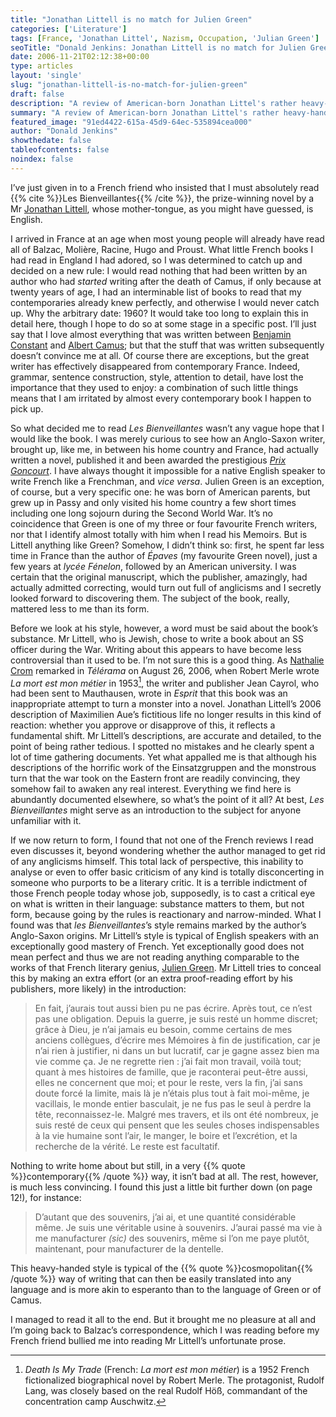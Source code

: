 ```yaml
---
title: "Jonathan Littell is no match for Julien Green"
categories: ['Literature']
tags: [France, 'Jonathan Littel', Nazism, Occupation, 'Julian Green']
seoTitle: "Donald Jenkins: Jonathan Littell is no match for Julien Green"
date: 2006-11-21T02:12:38+00:00
type: articles
layout: 'single'
slug: "jonathan-littell-is-no-match-for-julien-green"
draft: false
description: "A review of American-born Jonathan Littel's rather heavy-handed novel, *Les Bienveillantes*. One inevitably comes to the conclusion that he is not is the same league as the other, more famous American writer who wrote in French, Julien Green."
summary: "A review of American-born Jonathan Littel's rather heavy-handed novel, *Les Bienveillantes*. One inevitably comes the conclusion that he is not is the same league as the other, more famousAmerican writer who wrote in French, Julien Green. And I found that I found that not one of the French reviews I read even discusses the quality of his French form, beyond wondering whether the author managed to get rid of any anglicisms himself. This total lack of perspective, this inability to analyse or even to offer basic criticism of any kind is totally disconcerting in someone who purports to be a literary critic."
featured_image: "91ed4422-615a-45d9-64ec-535894cea000"
author: "Donald Jenkins"
showthedate: false
tableofcontents: false
noindex: false
---
```


I’ve just given in to a French friend who insisted that I must absolutely read {{% cite %}}Les Bienveillantes{{% /cite %}}, the prize-winning novel by a Mr [Jonathan Littell](https://en.wikipedia.org/wiki/Jonathan_Littell), whose mother-tongue, as you might have guessed, is English.

I arrived in France at an age when most young people will already have read all of Balzac, Molière, Racine, Hugo and Proust. What little French books I had read in England I had adored, so I was determined to catch up and decided on a new rule: I would read nothing that had been written by an author who had *started* writing after the death of Camus, if only because at twenty years of age, I had an interminable list of books to read that my contemporaries already knew perfectly, and otherwise I would never catch up. Why the arbitrary date: 1960? It would take too long to explain this in detail here, though I hope to do so at some stage in a specific post. I’ll just say that I love almost everything that was written between [Benjamin Constant](https://en.wikipedia.org/wiki/Benjamin_Constant) and [Albert Camus](https://en.wikipedia.org/wiki/Albert_Camus); but that the stuff that was written subsequently doesn’t convince me at all. Of course there are exceptions, but the great writer has effectively disappeared from contemporary France. Indeed, grammar, sentence construction, style, attention to detail, have lost the importance that they used to enjoy: a combination of such little things means that I am irritated by almost every contemporary book I happen to pick up.

So what decided me to read *Les Bienveillantes* wasn’t any vague hope that I would like the book. I was merely curious to see how an Anglo-Saxon writer, brought up, like me, in between his home country and France, had actually written a novel, published it and been awarded the prestigious *[Prix Goncourt](https://en.wikipedia.org/wiki/Prix_Goncourt)*. I have always thought it impossible for a native English speaker to write French like a Frenchman, and *vice versa*. Julien Green is an exception, of course, but a very specific one: he was born of American parents, but grew up in Passy and only visited his home country a few short times including one long sojourn during the Second World War. It’s no coincidence that Green is one of my three or four favourite French writers, nor that I identify almost totally with him when I read his Memoirs. But is Littell anything like Green? Somehow, I didn’t think so: first, he spent far less time in France than the author of *Épaves* (my favourite Green novel), just a few years at *lycée Fénelon*, followed by an American university. I was certain that the original manuscript, which the publisher, amazingly, had actually admitted correcting, would turn out full of anglicisms and I secretly looked forward to discovering them. The subject of the book, really, mattered less to me than its form.

Before we look at his style, however, a word must be said about the book’s substance. Mr Littell, who is Jewish, chose to write a book about an SS officer during the War. Writing about this appears to have become less controversial than it used to be. I’m not sure this is a good thing. As [Nathalie Crom](https://www.telerama.fr/livres/le-sec-et-l-humide,28228.php) remarked in *Télérama* on August 26, 2006, when Robert Merle wrote *La mort est mon métier* in 1953[^1], the writer and publisher Jean Cayrol, who had been sent to Mauthausen, wrote in *Esprit* that this book was an inappropriate attempt to turn a monster into a novel. Jonathan Littell’s 2006 description of Maximilien Aue’s fictitious life no longer results in this kind of reaction: whether you approve or disapprove of this, it reflects a fundamental shift. Mr Littell’s descriptions, are accurate and detailed, to the point of being rather tedious. I spotted no mistakes and he clearly spent a lot of time gathering documents. Yet what appalled me is that although his descriptions of the horrific work of the Einsatzgruppen and the monstrous turn that the war took on the Eastern front are readily convincing, they somehow fail to awaken any real interest. Everything we find here is abundantly documented elsewhere, so what’s the point of it all? At best, *Les Bienveillantes* might serve as an introduction to the subject for anyone unfamiliar with it.

If we now return to form, I found that not one of the French reviews I read even discusses it, beyond wondering whether the author managed to get rid of any anglicisms himself. This total lack of perspective, this inability to analyse or even to offer basic criticism of any kind is totally disconcerting in someone who purports to be a literary critic. It is a terrible indictment of those French people today whose job, supposedly, is to cast a critical eye on what is written in their language: substance matters to them, but not form, because going by the rules is reactionary and narrow-minded. What I found was that *les Bienveillantes*’s style remains marked by the author’s Anglo-Saxon origins. Mr Littell’s style is typical of English speakers with an exceptionally good mastery of French. Yet exceptionally good does not mean perfect and thus we are not reading anything comparable to the works of that French literary genius, [Julien Green](https://en.wikipedia.org/wiki/Julien_Green). Mr Littell tries to conceal this by making an extra effort (or an extra proof-reading effort by his publishers, more likely) in the introduction:

> En fait, j’aurais tout aussi bien pu ne pas écrire. Après tout, ce n’est pas une obligation. Depuis la guerre, je suis resté un homme discret; grâce à Dieu, je n’ai jamais eu besoin, comme certains de mes anciens collègues, d’écrire mes Mémoires à fin de justification, car je n’ai rien à justifier, ni dans un but lucratif, car je gagne assez bien ma vie comme ça. Je ne regrette rien : j’ai fait mon travail, voilà tout; quant à mes histoires de famille, que je raconterai peut-être aussi, elles ne concernent que moi; et pour le reste, vers la fin, j’ai sans doute forcé la limite, mais là je n’étais plus tout à fait moi-même, je vacillais, le monde entier basculait, je ne fus pas le seul à perdre la tête, reconnaissez-le. Malgré mes travers, et ils ont été nombreux, je suis resté de ceux qui pensent que les seules choses indispensables à la vie humaine sont l’air, le manger, le boire et l’excrétion, et la recherche de la vérité. Le reste est facultatif.

Nothing to write home about but still, in a very {{% quote %}}contemporary{{% /quote %}} way, it isn’t bad at all. The rest, however, is much less convincing. I found this just a little bit further down (on page 12!), for instance:

> D’autant que des souvenirs, j’ai ai, et une quantité considérable même. Je suis une véritable usine à souvenirs. J’aurai passé ma vie à me manufacturer *(sic)* des souvenirs, même si l’on me paye plutôt, maintenant, pour manufacturer de la dentelle.

This heavy-handed style is typical of the {{% quote %}}cosmopolitan{{% /quote %}} way of writing that can then be easily translated into any language and is more akin to esperanto than to the language of Green or of Camus.

I managed to read it all to the end. But it brought me no pleasure at all and I’m going back to Balzac’s correspondence, which I was reading before my French friend bullied me into reading Mr Littell’s unfortunate prose.

[^1]: _Death Is My Trade_ (French: _La mort est mon métier_) is a 1952 French fictionalized biographical novel by Robert Merle. The protagonist, Rudolf Lang, was closely based on the real Rudolf Höß, commandant of the concentration camp Auschwitz.